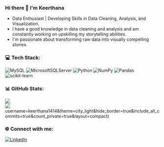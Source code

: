 ### Hi there 👋 I'm Keerthana

<ul>
  <li>Data Enthusiast | Developing Skills in Data Cleaning, Analysis, and Visualization.</li>
  <li>I have a good knowledge in data cleaning and analysis and am constantly working on upskilling my storytelling abilities.</li>
  <li>I'm passionate about transforming raw data into visually compelling stories.</li>
</ul> 


### 💻 Tech Stack:
![MySQL](https://img.shields.io/badge/mysql-%2300f.svg?style=for-the-badge&logo=mysql&logoColor=white) ![MicrosoftSQLServer](https://img.shields.io/badge/Microsoft%20SQL%20Sever-CC2927?style=for-the-badge&logo=microsoft%20sql%20server&logoColor=white) ![Python](https://img.shields.io/badge/python-3670A0?style=for-the-badge&logo=python&logoColor=ffdd54) ![NumPy](https://img.shields.io/badge/numpy-%23013243.svg?style=for-the-badge&logo=numpy&logoColor=white) ![Pandas](https://img.shields.io/badge/pandas-%23150458.svg?style=for-the-badge&logo=pandas&logoColor=white) ![scikit-learn](https://img.shields.io/badge/scikit--learn-%23F7931E.svg?style=for-the-badge&logo=scikit-learn&logoColor=white) 


### 📊 GitHub Stats:
![](https://github-readme-stats.vercel.app/api?username=keerthana1414&theme=city_light&hide_border=true&include_all_commits=true&count_private=true)<br/>
![](https://github-readme-streak-stats.herokuapp.com/?user=keerthana1414&theme=city_light&hide_border=true)<br/>
username=keerthana1414&theme=city_light&hide_border=true&include_all_commits=true&count_private=true&layout=compact)


### 🌐 Connect with me:
[![LinkedIn](https://img.shields.io/badge/LinkedIn-%230077B5.svg?logo=linkedin&logoColor=white)](https://linkedin.com/in/https://www.linkedin.com/in/keerthana-ravichandran-940823142) 

<!-- Proudly created with GPRM ( https://gprm.itsvg.in ) -->
